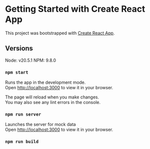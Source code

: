 # Getting Started with Create React App

This project was bootstrapped with [Create React App](https://github.com/facebook/create-react-app).

## Versions

Node: v20.5.1
NPM: 9.8.0

### `npm start`

Runs the app in the development mode.\
Open [http://localhost:3000](http://localhost:3000) to view it in your browser.

The page will reload when you make changes.\
You may also see any lint errors in the console.

### `npm run server`

Launches the server for mock data\
Open [http://localhost:3000](http://localhost:5000) to view it in your browser.

### `npm run build`
